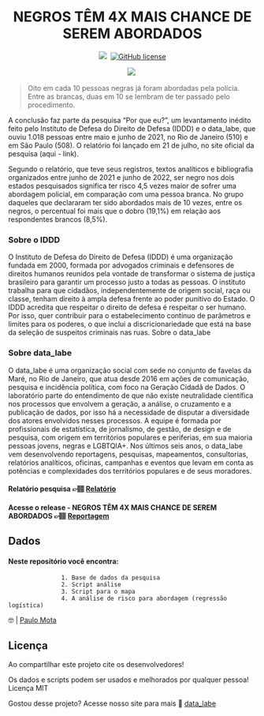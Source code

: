 
<h1 align="center">NEGROS TÊM 4X MAIS CHANCE DE SEREM ABORDADOS </h1>


<p align="center">
<img src="https://img.shields.io/badge/R-100%25-lightgrey">

 <img>
<a href="https://github.com/datalabe/campanha_pq_eu/blob/main/LICENSE"><img alt="GitHub license" src="https://img.shields.io/github/license/datalabe/Projeto_Analise_Eleitoral"></a>
</p>


<p align="center">
<img src= "https://user-images.githubusercontent.com/22666295/186664218-b8ac00f8-f545-4a16-a08a-d9ff39bf11df.png">
<img>
 </p>

> <p>Oito em cada 10 pessoas negras já foram abordadas pela polícia. Entre as brancas, duas em 10 se lembram de ter passado pelo procedimento.</p>
  
<p> A conclusão faz parte da pesquisa “Por que eu?”, um levantamento inédito feito pelo Instituto de Defesa do Direito de Defesa (IDDD) e o data_labe, que ouviu 1.018 pessoas entre maio e junho de 2021, no Rio de Janeiro (510) e em São Paulo (508). O relatório foi lançado em 21 de julho, no site oficial da pesquisa (aqui - link). 

Segundo o relatório, que teve seus registros, textos analíticos e bibliografia organizados entre junho de 2021 e junho de 2022, ser negro nos dois estados pesquisados significa ter risco 4,5 vezes maior de sofrer uma abordagem policial, em comparação com uma pessoa branca. No grupo daqueles que declararam ter sido abordados mais de 10 vezes, entre os negros, o percentual foi mais que o dobro (19,1%) em relação aos respondentes brancos (8,5%).
</p>


### Sobre o IDDD

O Instituto de Defesa do Direito de Defesa (IDDD) é uma organização fundada em 2000, formada por advogados criminais e defensores de direitos humanos reunidos pela vontade de transformar o sistema de justiça brasileiro para garantir um processo justo a todas as pessoas. O instituto trabalha para que cidadãos, independentemente de origem social, raça ou classe, tenham direito à ampla defesa frente ao poder punitivo do Estado. O IDDD acredita que respeitar o direito de defesa é respeitar o ser humano. Por isso, quer contribuir para o estabelecimento contínuo de parâmetros e limites para os poderes, o que inclui a discricionariedade que está na base da seleção de suspeitos criminais nas ruas.
Sobre o data_labe


### Sobre data_labe
O data_labe é uma organização social com sede no conjunto de favelas da Maré, no Rio de Janeiro, que atua desde 2016 em ações de comunicação, pesquisa e incidência política, com foco na Geração Cidadã de Dados. O laboratório parte do entendimento de que não existe neutralidade científica nos processos que envolvem a geração, a análise, o cruzamento e a publicação de dados, por isso há a necessidade de disputar a diversidade dos atores envolvidos nesses processos. A equipe é formada por profissionais de estatística, de jornalismo, de gestão, de design e de pesquisa, com origem em territórios populares e periferias, em sua maioria pessoas jovens, negras e LGBTQIA+. Nos últimos seis anos, o data_labe vem desenvolvendo reportagens, pesquisas, mapeamentos, consultorias, relatórios analíticos, oficinas, campanhas e eventos que levam em conta as potências e complexidades dos territórios populares e de seus moradores.

#### Relatório pesquisa <span>&#128073;&#127997;</span> [Relatório](https://datalabe.org/relatorio-por-que-eu/)
#### Acesse o release - NEGROS TÊM 4X MAIS CHANCE DE SEREM ABORDADOS <span>&#128073;&#127997;</span> [Reportagem](https://datalabe.org/negros-mais-chance-abordagem/) 








  
##  Dados

#### Neste repositório você encontra:
                   
                   1. Base de dados da pesquisa
                   2. Script análise
                   3. Script para o mapa
                   4. A análise de risco para abordagem (regressão logística)


:nerd_face: |  [Paulo Mota](https://rpubs.com/polinhobr/679254)

##   Licença

Ao compartilhar este projeto cite os desenvolvedores!

Os dados e scripts podem ser usados e melhorados por qualquer pessoa! Licença MIT
  
  


Gostou desse projeto? Acesse nosso site para mais :wave: [data_labe](https://datalabe.org/)
